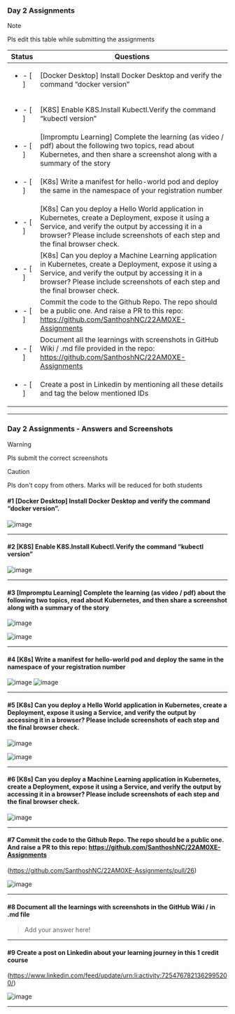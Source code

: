 ### Day 2 Assignments

> [!NOTE]
> Pls edit this table while submitting the assignments

| Status         | Questions     | 
|----------------|---------------|
| <ul><li>- [ ] </li></ul> | [Docker Desktop] Install Docker Desktop and verify the command “docker version” |
| <ul><li>- [ ] </li></ul> | [K8S] Enable K8S.Install Kubectl.Verify the command “kubectl version” |
| <ul><li>- [ ] </li></ul> | [Impromptu Learning] Complete the learning (as video / pdf) about the following two topics, read about Kubernetes, and then share a screenshot along with a summary of the story |
| <ul><li>- [ ] </li></ul> | [K8s] Write a manifest for hello-world pod and deploy the same in the namespace of your registration number |
| <ul><li>- [ ] </li></ul> | [K8s] Can you deploy a Hello World application in Kubernetes, create a Deployment, expose it using a Service, and verify the output by accessing it in a browser? Please include screenshots of each step and the final browser check. |
| <ul><li>- [ ] </li></ul> | [K8s] Can you deploy a Machine Learning application in Kubernetes, create a Deployment, expose it using a Service, and verify the output by accessing it in a browser? Please include screenshots of each step and the final browser check.  |
| <ul><li>- [ ] </li></ul> | Commit the code to the Github Repo. The repo should be a public one. And raise a PR to this repo: https://github.com/SanthoshNC/22AM0XE-Assignments |
| <ul><li>- [ ] </li></ul> | Document all the learnings with screenshots in GitHub Wiki / .md file provided in the repo: https://github.com/SanthoshNC/22AM0XE-Assignments |
| <ul><li>- [ ] </li></ul> | Create a post in Linkedin by mentioning all these details and tag the below mentioned IDs |

***

### Day 2 Assignments - Answers and Screenshots

> [!WARNING]
> Pls submit the correct screenshots

> [!CAUTION]
> Pls don't copy from others. Marks will be reduced for both students

#### #1 [Docker Desktop] Install Docker Desktop and verify the command “docker version”.
![image](https://github.com/user-attachments/assets/3afe2dc9-d8ba-43de-be38-ce6cb8a43dd3)

***

#### #2 [K8S] Enable K8S.Install Kubectl.Verify the command “kubectl version”
![image](https://github.com/user-attachments/assets/cee8a96b-461d-4736-8108-ad4559b08677)

***

#### #3 [Impromptu Learning] Complete the learning (as video / pdf) about the following two topics, read about Kubernetes, and then share a screenshot along with a summary of the story
![image](https://github.com/user-attachments/assets/68f3f1e4-e7cc-4869-bc13-85990e28c99b)

![image](https://github.com/user-attachments/assets/37e5b1b9-69a7-403d-8eb2-c8a3f3c4db52)

***

#### #4 [K8s] Write a manifest for hello-world pod and deploy the same in the namespace of your registration number
![image](https://github.com/user-attachments/assets/576b2dd8-9cf4-4d31-98fd-668677473560)
![image](https://github.com/user-attachments/assets/1814bde3-4d2b-4b43-a698-07b5e79a973b)


***

#### #5 [K8s] Can you deploy a Hello World application in Kubernetes, create a Deployment, expose it using a Service, and verify the output by accessing it in a browser? Please include screenshots of each step and the final browser check.
![image](https://github.com/user-attachments/assets/faefdffd-b82b-4332-8e19-d83a720a78bc)

![image](https://github.com/user-attachments/assets/fa17a261-8ed6-4902-bdda-2b4287124311)


***

#### #6 [K8s] Can you deploy a Machine Learning application in Kubernetes, create a Deployment, expose it using a Service, and verify the output by accessing it in a browser? Please include screenshots of each step and the final browser check.
![image](https://github.com/user-attachments/assets/e9346dba-de83-4e22-b9bf-1808ba1779b0)

***

#### #7 Commit the code to the Github Repo. The repo should be a public one. And raise a PR to this repo: https://github.com/SanthoshNC/22AM0XE-Assignments
(https://github.com/SanthoshNC/22AM0XE-Assignments/pull/26)

![image](https://github.com/user-attachments/assets/e20213db-1284-4353-9017-2acdc658f6aa)


***

#### #8 Document all the learnings with screenshots in the GitHub Wiki / in .md file
> Add your answer here!

***

#### #9 Create a post on Linkedin about your learning journey in this 1 credit course
(https://www.linkedin.com/feed/update/urn:li:activity:7254767821362995200/) 

![image](https://github.com/user-attachments/assets/51942fab-7b59-4218-a031-969162d0226d)

***
